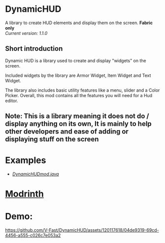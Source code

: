 # DynamicHUD
A library to create HUD elements and display them on the screen. **Fabric only**\
_Current version: 1.1.0_

## Short introduction
Dynamic HUD is a library used to create and display "widgets" on the screen.

Included widgets by the library are Armor Widget, Item Widget and Text Widget. 

The library also includes basic utility features like a menu, slider and a Color Picker. Overall, this mod contains all the features you will need for a Hud editor. 

## Note: This is a library meaning it does not do / display anything on its own, It is mainly to help other developers and ease of adding or displaying stuff on the screen

# Examples
- [_DynamicHUDmod.java_](src/main/java/com/tanishisherewith/dynamichud/DynamicHUDmod.java)

# [Modrinth](https://modrinth.com/mod/dynamichud)


# Demo:
https://github.com/V-Fast/DynamicHUD/assets/120117618/04de9319-69cd-4456-a555-c026c7e053a2











